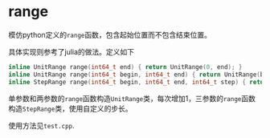 # range

模仿python定义的`range`函数，包含起始位置而不包含结束位置。

具体实现则参考了julia的做法。定义如下
```cpp
inline UnitRange range(int64_t end) { return UnitRange(0, end); }
inline UnitRange range(int64_t begin, int64_t end) { return UnitRange(begin, end); }
inline StepRange range(int64_t begin, int64_t end, int64_t step) { return StepRange(begin, end, step); }
```
单参数和两参数的`range`函数构造`UnitRange`类，每次增加1，三参数的`range`函数构造`StepRange`类，使用自定义的步长。

使用方法见`test.cpp`.